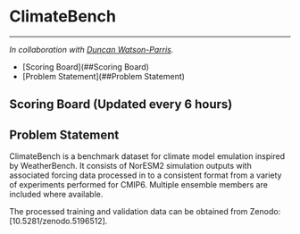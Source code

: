 # ClimateBench
---

*In collaboration with [Duncan Watson-Parris](https://duncanwp.github.io/).* 

- [Scoring Board](##Scoring Board)
- [Problem Statement](##Problem Statement)

## Scoring Board (Updated every 6 hours)  

## Problem Statement

ClimateBench is a benchmark dataset for climate model emulation inspired by WeatherBench. It consists of NorESM2 simulation outputs with associated forcing data processed in to a consistent format from a variety of experiments performed for CMIP6. Multiple ensemble members are included where available.

The processed training and validation data can be obtained from Zenodo: [10.5281/zenodo.5196512].
